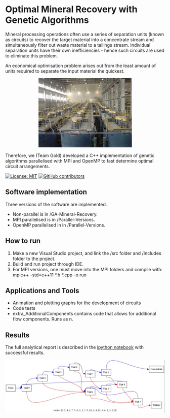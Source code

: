 # Optimal Mineral Recovery with Genetic Algorithms

Mineral processing operations often use a series of separation units (known as circuits) to recover the target material into a concentrate stream and simultaneously filter out waste material to a tailings stream. Individual separation units have their own inefficiencies - hence such circuits are used to eliminate this problem. 

An economical optimisation problem arises out from the least amount of units required to separate the input material the quickest. 

<p align="center">
  <img src="./misc/front_img.png" alt="front_img" width="295">
</p>

Therefore, we (Team Gold) developed a C++ implementation of genetic algorithms parallelised with MPI and OpenMP to fast determine optimal circuit arrangements.

[![License: MIT](https://img.shields.io/badge/License-MIT-yellow.svg)](https://opensource.org/licenses/MIT)
[![GitHub contributors](https://img.shields.io/github/contributors/kev-fung/GA-Mineral-Recovery)](https://github.com/kev-fung/GA-Mineral-Recovery/graphs/contributors)

## Software implementation
Three versions of the software are implemented. 
* Non-parallel is in /GA-Mineral-Recovery.
* MPI parallelised is in /Parallel-Versions.
* OpenMP parallelised in in /Parallel-Versions.

## How to run
1. Make a new Visual Studio project, and link the /src folder and /Includes folder to the project.
2. Build and run project through IDE.
3. For MPI versions, one must move into the MPI folders and compile with:	mpic++ -std=c++11 *.h  *.cpp -o run

## Applications and Tools
* Animation and plotting graphs for the development of circuits
* Code tests
* extra_AdditionalComponents contains code that allows for additional flow components. Runs as n.

## Results
The full analytical report is described in the [ipython notebook](https://github.com/kev-fung/GA-Mineral-Recovery/blob/master/Analytical%20Report/Gold-Report.ipynb) with successful results.

<p align="center">
  <img src="./misc/output.jpg" alt="result" width="700">
</p>
